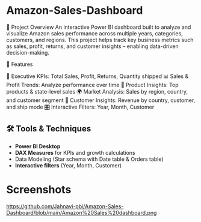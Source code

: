# Amazon-Sales-Dashboard
📌 Project Overview
An interactive Power BI dashboard built to analyze and visualize Amazon sales performance across multiple years, categories, customers, and regions.
This project helps track key business metrics such as sales, profit, returns, and customer insights – enabling data-driven decision-making.

🚀 Features

📌 Executive KPIs: Total Sales, Profit, Returns, Quantity shipped
📊 Sales & Profit Trends: Analyze performance over time
🛒 Product Insights: Top products & state-level sales
🌍 Market Analysis: Sales by region, country, and customer segment
👤 Customer Insights: Revenue by country, customer, and ship mode
 🎛 Interactive Filters: Year, Month, Customer

 ## 🛠 Tools & Techniques
- **Power BI Desktop**
- **DAX Measures** for KPIs and growth calculations
- Data Modeling (Star schema with Date table & Orders table)
- **Interactive filters** (Year, Month, Customer)
# Screenshots
https://github.com/Jahnavi-pbi/Amazon-Sales-Dashboard/blob/main/Amazon%20Sales%20dashboard.png
